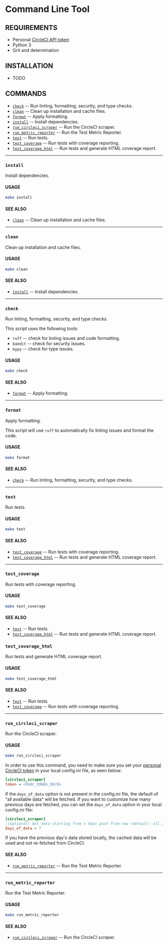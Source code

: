 # Command Line Tool

## REQUIREMENTS

- Personal [CircleCI API token](https://circleci.com/docs/managing-api-tokens/)
- Python 3
- Grit and determination

## INSTALLATION

- TODO

## COMMANDS

- [`check`](#check) -- Run linting, formatting, security, and type checks.
- [`clean`](#clean) -- Clean up installation and cache files.
- [`format`](#format) -- Apply formatting.
- [`install`](#install) -- Install dependencies.
- [`run_circleci_scraper`](#run_circleci_scraper) -- Run the CircleCI scraper.
- [`run_metric_reporter`](#run_metric_reporter) -- Run the Test Metric Reporter.
- [`test`](#test) -- Run tests.
- [`test_coverage`](#test_coverage) -- Run tests with coverage reporting.
- [`test_coverage_html`](#test_coverage_html) -- Run tests and generate HTML coverage report.

---

### `install`

Install dependencies.

#### USAGE

```sh
make install
```

#### SEE ALSO

- [`clean`](#clean) -- Clean up installation and cache files.

---

### `clean`

Clean up installation and cache files.

#### USAGE

```sh
make clean
```

#### SEE ALSO

- [`install`](#install) -- Install dependencies.

---

### `check`

Run linting, formatting, security, and type checks.

This script uses the following tools:

- `ruff` -- check for linting issues and code formatting.
- `bandit` -- check for security issues.
- `mypy` -- check for type issues.

#### USAGE

```sh
make check
```

#### SEE ALSO

- [`format`](#format) -- Apply formatting.

---

### `format`

Apply formatting.

This script will use `ruff` to automatically fix linting issues and format the code.

#### USAGE

```sh
make format
```

#### SEE ALSO

- [`check`](#check) -- Run linting, formatting, security, and type checks.

---

### `test`

Run tests.

#### USAGE

```sh
make test
```

#### SEE ALSO

- [`test_coverage`](#test_coverage) -- Run tests with coverage reporting.
- [`test_coverage_html`](#test_coverage_html) -- Run tests and generate HTML coverage report.

---

### `test_coverage`

Run tests with coverage reporting.

#### USAGE

```sh
make test_coverage
```

#### SEE ALSO

- [`test`](#test) -- Run tests.
- [`test_coverage_html`](#test_coverage_html) -- Run tests and generate HTML coverage report.

### `test_coverage_html`

Run tests and generate HTML coverage report.

#### USAGE

```sh
make test_coverage_html
```

#### SEE ALSO

- [`test`](#test) -- Run tests.
- [`test_coverage`](#test_coverage) -- Run tests with coverage reporting.

---

### `run_circleci_scraper`

Run the CircleCI scraper.

#### USAGE

```sh
make run_circleci_scraper
```

In order to use this command, you need to make sure you set your [personal CircleCI token](https://circleci.com/docs/managing-api-tokens/) in your local config.ini file, as seen below:

```ini
[circleci_scraper]
token = <YoUr_tOkEn_hErE>
```

If the `days_of_data` option is not present in the config.ini file, the default of "all available data" will be fetched. If you want to customize how many previous days are fetched, you can set the `days_of_data` option in your local config.ini file:

```ini
[circleci_scraper]
;(optional) Get data starting from x days past from now (default: all available data)
days_of_data = 7
```

If you have the previous day's data stored locally, the cached data will be used and not re-fetched from CircleCI.

#### SEE ALSO

- [`run_metric_reporter`](#run_metric_reporter) -- Run the Test Metric Reporter.

---

### `run_metric_reporter`

Run the Test Metric Reporter.

#### USAGE

```sh
make run_metric_reporter
```

#### SEE ALSO

- [`run_circleci_scraper`](#run_circleci_scraper) -- Run the CircleCI scraper.
